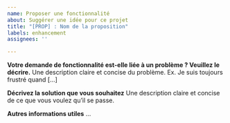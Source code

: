 ```yaml
---
name: Proposer une fonctionnalité
about: Suggérer une idée pour ce projet
title: "[PROP] : Nom de la proposition"
labels: enhancement
assignees: ''

---
```


**Votre demande de fonctionnalité est-elle liée à un problème ? Veuillez le décrire.**
Une description claire et concise du problème. Ex. Je suis toujours frustré quand [...]

**Décrivez la solution que vous souhaitez**
Une description claire et concise de ce que vous voulez qu’il se passe.

**Autres informations utiles**
...
